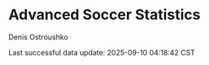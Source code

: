 # Advanced Soccer Statistics
Denis Ostroushko

<!-- gfm -->

Last successful data update: 2025-09-10 04:18:42 CST
